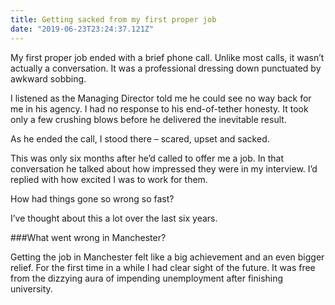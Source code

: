 ```yaml
---
title: Getting sacked from my first proper job
date: "2019-06-23T23:24:37.121Z"
---
```

My first proper job ended with a brief phone call. Unlike most calls, it wasn’t actually a conversation. It was a professional dressing down punctuated by awkward sobbing.

I listened as the Managing Director told me he could see no way back for me in his agency. I had no response to his end-of-tether honesty. It took only a few crushing blows before he delivered the inevitable result.

As he ended the call, I stood there – scared, upset and sacked.

This was only six months after he’d called to offer me a job. In that conversation he talked about how impressed they were in my interview. I’d replied with how excited I was to work for them.

How had things gone so wrong so fast?

I’ve thought about this a lot over the last six years.

###What went wrong in Manchester?

Getting the job in Manchester felt like a big achievement and an even bigger relief. For the first time in a while I had clear sight of the future. It was free from the dizzying aura of impending unemployment after finishing university.